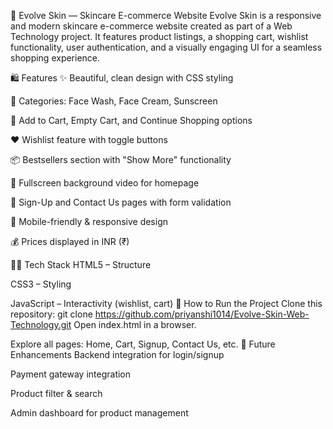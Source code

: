 🌿 Evolve Skin — Skincare E-commerce Website
Evolve Skin is a responsive and modern skincare e-commerce website created as part of a Web Technology project. It features product listings, a shopping cart, wishlist functionality, user authentication, and a visually engaging UI for a seamless shopping experience.

🛍️ Features
✨ Beautiful, clean design with CSS styling

🧴 Categories: Face Wash, Face Cream, Sunscreen

🛒 Add to Cart, Empty Cart, and Continue Shopping options

❤️ Wishlist feature with toggle buttons

📦 Bestsellers section with "Show More" functionality

🎥 Fullscreen background video for homepage

🔐 Sign-Up and Contact Us pages with form validation

📱 Mobile-friendly & responsive design

💰 Prices displayed in INR (₹)

🧑‍💻 Tech Stack
HTML5 – Structure

CSS3 – Styling

JavaScript – Interactivity (wishlist, cart)
🚀 How to Run the Project
Clone this repository:
git clone https://github.com/priyanshi1014/Evolve-Skin-Web-Technology.git
Open index.html in a browser.

Explore all pages: Home, Cart, Signup, Contact Us, etc.
📌 Future Enhancements
Backend integration for login/signup

Payment gateway integration

Product filter & search

Admin dashboard for product management

